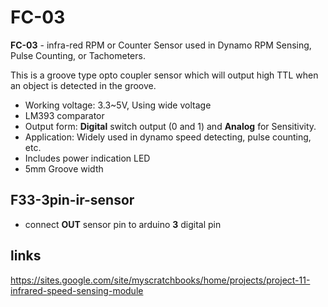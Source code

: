 # FC-03

**FC-03** - infra-red RPM or Counter Sensor used in Dynamo RPM Sensing, Pulse Counting, or Tachometers.

This is a groove type opto coupler sensor which will output high TTL when an object is detected in the groove.

- Working voltage: 3.3~5V, Using wide voltage
- LM393 comparator
- Output form: **Digital** switch output (0 and 1) and **Analog** for Sensitivity.
- Application: Widely used in dynamo speed detecting, pulse counting, etc.
- Includes power indication LED
- 5mm Groove width

## F33-3pin-ir-sensor

- connect **OUT** sensor pin to arduino **3** digital pin

## links

https://sites.google.com/site/myscratchbooks/home/projects/project-11-infrared-speed-sensing-module
